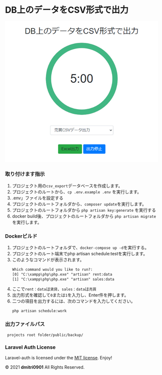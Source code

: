# DB上のデータをCSV形式で出力

![LaravelCsvExport](Image.jpg)

### 取り付けます指示
1. プロジェクト用の`csv_export`データベースを作成します。
2. プロジェクトのルートから、`cp .env.example .env` を実行します。
3. .env」ファイルを設定する
4. プロジェクトのルートフォルダから、`composer update`を実行します。
5. プロジェクトのルートフォルダから `php artisan key:generate` を実行する
6. docker build後、プロジェクトのルートフォルダから `php artisan migrate`を実行します。

### Dockerビルド
1. プロジェクトのルートフォルダで、`docker-compose up -d`を実行する。
2. プロジェクトのルート端末でphp artisan schedule:testを実行します。
3. このようなコマンドが表示されます。
     ```
     Which command would you like to run?:
     [0] "C:\xampp\php\php.exe" "artisan" rent:data
     [1] "C:\xampp\php\php.exe" "artisan" sales:data
     ```
5. ここで`rent：data`は`賃貸`、`sales：data`は`売買`
6. 出力形式を確認して`0`または`1`を入力し、Enter件を押します。
7. 二つの項目を出力するには、次のコマンドを入力してください。
     ```
     php artisan schedule:work
     ```

### 出力ファイルパス
     projects root folder/public/backup/

### Laravel Auth License
Laravel-auth is licensed under the [MIT license](https://opensource.org/licenses/MIT). Enjoy!

&copy; 2021 **dmitri0901** All Rights Reserved.
